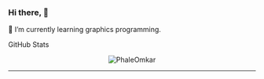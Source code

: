 ### Hi there, 👋

🌱 I’m currently learning graphics programming.

GitHub Stats

<p align="center"> <img src="https://github-readme-stats.vercel.app/api?username=PhaleOmkar&show_icons=true&theme=gotham" alt="PhaleOmkar" />
  
---

<!--
**PhaleOmkar/PhaleOmkar** is a ✨ _special_ ✨ repository because its `README.md` (this file) appears on your GitHub profile.

Here are some ideas to get you started:

- 🔭 I’m currently working on ...
- 🌱 I’m currently learning ...
- 👯 I’m looking to collaborate on ...
- 🤔 I’m looking for help with ...
- 💬 Ask me about ...
- 📫 How to reach me: ...
- 😄 Pronouns: ...
- ⚡ Fun fact: ...
-->
